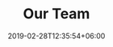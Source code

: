 ---
title: "Our Team"
date: 2019-02-28T12:35:54+06:00
description: "Codejudge Developer Team Nilesh Agarwal Akhil Mittal"
pageDescription : "We have a super functional team with people who have experience in building great products"
---
